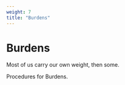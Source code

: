 ```yaml
---
weight: 7
title: "Burdens"
---
```


# Burdens

Most of us carry our own weight, then some.

Procedures for Burdens.
